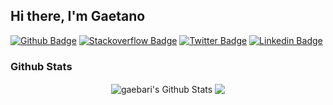 ## Hi there, I'm Gaetano

[![Github Badge](http://img.shields.io/badge/-Github-black?style=flat-square&logo=github&link=https://github.com/gaebar)](https://github.com/gaebar)
[![Stackoverflow Badge](https://img.shields.io/badge/-Stack%20overflow-FE7A16?style=flat-square&logo=stack-overflow&logoColor=white&link=https://stackoverflow.com/users/8508415/gaetano-barreca)](https://stackoverflow.com/users/8508415/gaetano-barreca)
[![Twitter Badge](https://img.shields.io/badge/-Twitter-0F9D58?style=flat-square&logo=Twitter&logoColor=white&link=https://twitter.com/gaebar1)](https://twitter.com/gaebar1)
[![Linkedin Badge](https://img.shields.io/badge/-LinkedIn-blue?style=flat-square&logo=Linkedin&logoColor=white&link=https://www.linkedin.com/in/gaetanobarreca/)](https://www.linkedin.com/in/gaetanobarreca/)

### Github Stats

<p align="center">
<img align="center" src="https://github-readme-stats.vercel.app/api?username=gaebar&show_icons=true&line_height=21&theme=react" alt="gaebari's Github Stats" />
<img align="center" src="https://github-readme-stats.vercel.app/api/top-langs/?username=gaebar&theme=react&line_height=27&layout=compact" />
</p>
